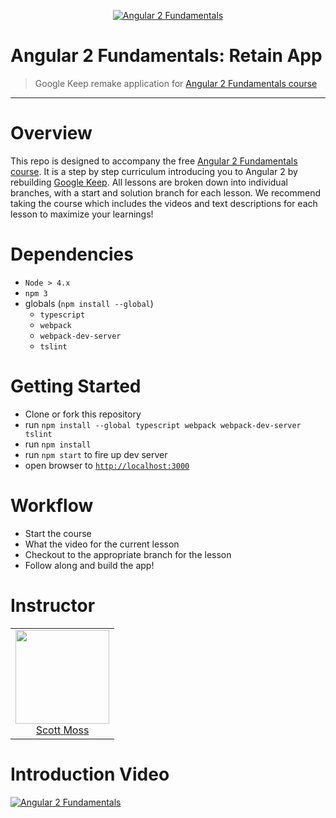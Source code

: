 <p align="center">
  <a href="http://courses.angularclass.com/courses/angular-2-fundamentals" target="_blank">
    <img alt="Angular 2 Fundamentals" src="https://res.cloudinary.com/angularclass/image/upload/v1468640978/courses-logo-large.png">
  </a>
</p>

# Angular 2 Fundamentals: Retain App

> Google Keep remake application for [Angular 2 Fundamentals course](https://angularclass.com/courses)


----------


# Overview
This repo is designed to accompany the free [Angular 2 Fundamentals course](https://angularclass.com/courses). It is a step by step curriculum introducing you to Angular 2 by rebuilding [Google Keep](). All lessons are broken down into individual branches, with a start and solution branch for each lesson. We recommend taking the course which includes the videos and text descriptions for each lesson to maximize your learnings!


# Dependencies
* `Node > 4.x`
* `npm 3`
* globals (`npm install --global`)
    * `typescript`
    * `webpack`
    * `webpack-dev-server`
    * `tslint`


# Getting Started

- Clone or fork this repository
- run `npm install --global typescript webpack webpack-dev-server tslint`
- run `npm install`
- run `npm start` to fire up dev server
- open browser to [`http://localhost:3000`](http://localhost:3000)

# Workflow
* Start the course 
* What the video for the current lesson
* Checkout to the appropriate branch for the lesson
* Follow along and build the app!

# Instructor
<table>
  <tbody>
    <tr>
      <td align="center">
        <img width="150 height="150"
        src="https://avatars.githubusercontent.com/Hendrixer?v=3">
        <br />
        <a href="https://github.com/Hendrixer">Scott Moss</a>
      </td>
    </tr>
  <tbody>
</table>

# Introduction Video

[![Angular 2 Fundamentals](https://cloud.githubusercontent.com/assets/1016365/17240276/33ec0830-551f-11e6-94f8-a69846e322f9.png)](http://www.youtube.com/watch?v=ANM1xv0uJ7g)

